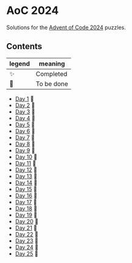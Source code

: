 # AoC 2024

Solutions for the [Advent of Code 2024](https://adventofcode.com/2024) puzzles.

## Contents

| legend | meaning    |
|--------|------------|
| ✨      | Completed  |
| 🚧     | To be done |

- [Day 1](./aoc-2024/day-01/README.MD) 🚧
- [Day 2](./aoc-2024/day-02/README.MD) 🚧
- [Day 3](./aoc-2024/day-03/README.MD) 🚧
- [Day 4](./aoc-2024/day-04/README.MD) 🚧
- [Day 5](./aoc-2024/day-05/README.MD) 🚧
- [Day 6](./aoc-2024/day-06/README.MD) 🚧
- [Day 7](./aoc-2024/day-07/README.MD) 🚧
- [Day 8](./aoc-2024/day-08/README.MD) 🚧
- [Day 9](./aoc-2024/day-09/README.MD) 🚧
- [Day 10](./aoc-2024/day-10/README.MD) 🚧
- [Day 11](./aoc-2024/day-11/README.MD) 🚧
- [Day 12](./aoc-2024/day-12/README.MD) 🚧
- [Day 13](./aoc-2024/day-13/README.MD) 🚧
- [Day 14](./aoc-2024/day-14/README.MD) 🚧
- [Day 15](./aoc-2024/day-15/README.MD) 🚧
- [Day 16](./aoc-2024/day-16/README.MD) 🚧
- [Day 17](./aoc-2024/day-17/README.MD) 🚧
- [Day 18](./aoc-2024/day-18/README.MD) 🚧
- [Day 19](./aoc-2024/day-19/README.MD) 🚧
- [Day 20](./aoc-2024/day-20/README.MD) 🚧
- [Day 21](./aoc-2024/day-21/README.MD) 🚧
- [Day 22](./aoc-2024/day-22/README.MD) 🚧
- [Day 23](./aoc-2024/day-23/README.MD) 🚧
- [Day 24](./aoc-2024/day-24/README.MD) 🚧
- [Day 25](./aoc-2024/day-25/README.MD) 🚧

